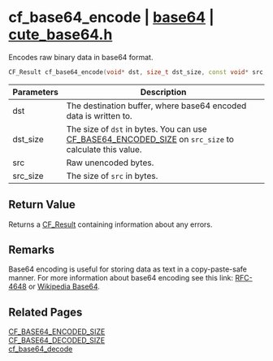 # cf_base64_encode | [base64](https://github.com/RandyGaul/cute_framework/blob/master/docs/base64/README.md) | [cute_base64.h](https://github.com/RandyGaul/cute_framework/blob/master/include/cute_base64.h)

Encodes raw binary data in base64 format.

```cpp
CF_Result cf_base64_encode(void* dst, size_t dst_size, const void* src, size_t src_size);
```

Parameters | Description
--- | ---
dst | The destination buffer, where base64 encoded data is written to.
dst_size | The size of `dst` in bytes. You can use [CF_BASE64_ENCODED_SIZE](https://github.com/RandyGaul/cute_framework/blob/master/docs/base64/cf_base64_encoded_size.md) on `src_size` to calculate this value.
src | Raw unencoded bytes.
src_size | The size of `src` in bytes.

## Return Value

Returns a [CF_Result](https://github.com/RandyGaul/cute_framework/blob/master/docs/utility/cf_result.md) containing information about any errors.

## Remarks

Base64 encoding is useful for storing data as text in a copy-paste-safe manner. For more information about
base64 encoding see this link: [RFC-4648](https://tools.ietf.org/html/rfc4648) or [Wikipedia Base64](https://en.wikipedia.org/wiki/Base64).

## Related Pages

[CF_BASE64_ENCODED_SIZE](https://github.com/RandyGaul/cute_framework/blob/master/docs/base64/cf_base64_encoded_size.md)  
[CF_BASE64_DECODED_SIZE](https://github.com/RandyGaul/cute_framework/blob/master/docs/base64/cf_base64_decoded_size.md)  
[cf_base64_decode](https://github.com/RandyGaul/cute_framework/blob/master/docs/base64/cf_base64_decode.md)  

